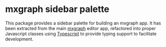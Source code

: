 # mxgraph sidebar palette

This package provides a sidebar palette for building an mxgraph app. It has been extracted from the main [mxgraph]() editor app, refactored into proper Javascript classes using [Typescript]() to provide typing support to facilitate development.

